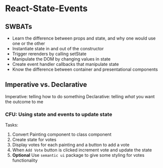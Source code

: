 # React-State-Events

## SWBATs

* Learn the difference between props and state, and why one would use one or the other
* Instantiate state in and out of the constructor
* Trigger rerenders by calling setState
* Manipulate the DOM by changing values in state
* Create event handler callbacks that manipulate state
* Know the difference between container and presentational components

## Imperative vs. Declarative
Imperative: telling how to do something
Declarative: telling *what* you want the outcome to me

### CFU: Using state and events to update state

Tasks:

1. Convert Painting component to class component
2. Create state for votes
3. Display votes for each painting and a button to add a vote
4. When `Add Vote` button is clicked increment vote and update the state
5. **Optional** Use `semantic ui` package to give some styling for votes functionality

